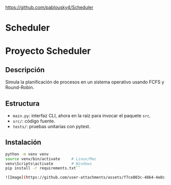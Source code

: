 https://github.com/pablousky4/Scheduler
# Scheduler
# Proyecto Scheduler

## Descripción
Simula la planificación de procesos en un sistema operativo usando FCFS y Round-Robin.

## Estructura
- `main.py`: interfaz CLI, ahora en la raíz para invocar el paquete `src`.
- `src/`: código fuente.
- `tests/`: pruebas unitarias con pytest.

## Instalación
```bash
python -m venv venv
source venv/bin/activate     # Linux/Mac
venv\Scripts\activate        # Windows
pip install -r requirements.txt``

![Image](https://github.com/user-attachments/assets/f7ce803c-4864-4e8c-9547-ebd9c7c2c65a)